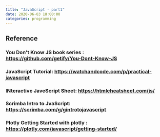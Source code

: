 ```yaml
---
title: "JavaScript - part1"
date: 2020-06-03 18:00:00
categories: programming
---
```


## Reference
### You Don't Know JS book series : https://github.com/getify/You-Dont-Know-JS
### JavaScript Tutorial: https://watchandcode.com/p/practical-javascript
### INteractive JaveScript Sheet: https://htmlcheatsheet.com/js/
### Scrimba Intro to JvaScript: https://scrimba.com/g/gintrotojavascript
### Plotly Getting Started with plotly : https://plotly.com/javascript/getting-started/
